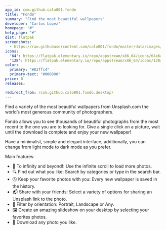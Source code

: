 ```yaml
---
app_id: com.github.calo001.fondo
title: "Fondo"
summary: "Find the most beautiful wallpapers"
developer: "Carlos Lopez"
homepage: "#"
help_page: "#"
dist: flatpak
screenshots:
  - https://raw.githubusercontent.com/calo001/fondo/master/data/images/screenshot_1.png
icons:
  '64': https://flatpak.elementary.io/repo/appstream/x86_64/icons/64x64/com.github.calo001.fondo.png
  '128': https://flatpak.elementary.io/repo/appstream/x86_64/icons/128x128/com.github.calo001.fondo.png
color:
  primary: "#82ffc4"
  primary-text: "#000000"
price: 0
releases:

redirect_from: /com.github.calo001.fondo.desktop/
---
```


<p>Find a variety of the most beautiful wallpapers from Unsplash.com the world’s most generous community of photographers.</p>
<p>Fondo allows you to see thousands of beautiful photographs from the most recent to the one you are to looking for. Give a single click on a picture, wait until the download is complete and enjoy your new wallpaper!</p>
<p>Have a minimalist, simple and elegant interface, additionally, you can change from light mode to dark mode as you prefer.</p>
<p>Main features:</p>
<ul>
<li>🌠️ To infinity and beyond!: Use the infinite scroll to load more photos.</li>
<li>🔍️ Find out what you like: Search by categories or type in the search bar.</li>
<li>🕒️ Keep your favorite photos with you: Every new wallpaper is saved in the history.</li>
<li>📬️ Share with your friends: Select a variety of options for sharing an Unsplash link to the photo.</li>
<li>🔄️ Filter by orientation: Portrait, Landscape or Any.</li>
<li>🖼️ Create an amazing slideshow on your desktop by selecting your favorites photos.</li>
<li>🔽️ Download any photo you like.</li>
</ul>